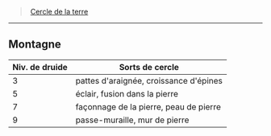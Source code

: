 ﻿---
!Generic
Id: druid_earth_hd.md#montagne
ParentLink: druid_earth_hd.md#cercle-de-la-terre
Name: Montagne
ParentName: Cercle de la terre
NameLevel: 2
---
> [Cercle de la terre](hd_druid_earth.md)

---

## Montagne

|Niv. de druide|Sorts de cercle|
|---|---|
|3|pattes d'araignée, croissance d'épines|
|5|éclair, fusion dans la pierre|
|7|façonnage de la pierre, peau de pierre|
|9|passe-muraille, mur de pierre|

